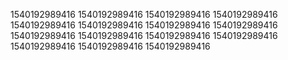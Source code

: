 1540192989416
1540192989416
1540192989416
1540192989416
1540192989416
1540192989416
1540192989416
1540192989416
1540192989416
1540192989416
1540192989416
1540192989416
1540192989416
1540192989416
1540192989416